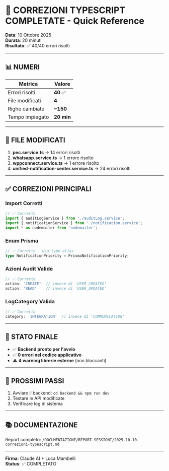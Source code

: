 # 🎉 CORREZIONI TYPESCRIPT COMPLETATE - Quick Reference

**Data**: 10 Ottobre 2025  
**Durata**: 20 minuti  
**Risultato**: ✅ 40/40 errori risolti

---

## 📊 NUMERI

| Metrica | Valore |
|---------|--------|
| Errori risolti | **40** ✅ |
| File modificati | **4** |
| Righe cambiate | **~150** |
| Tempo impiegato | **20 min** |

---

## 🔧 FILE MODIFICATI

1. **pec.service.ts** → 14 errori risolti
2. **whatsapp.service.ts** → 1 errore risolto
3. **wppconnect.service.ts** → 1 errore risolto
4. **unified-notification-center.service.ts** → 24 errori risolti

---

## ✅ CORREZIONI PRINCIPALI

### Import Corretti
```typescript
// ✅ Corretto
import { auditLogService } from './auditLog.service';
import { notificationService } from './notification.service';
import * as nodemailer from 'nodemailer';
```

### Enum Prisma
```typescript
// ✅ Corretto - Usa type alias
type NotificationPriority = PrismaNotificationPriority;
```

### Azioni Audit Valide
```typescript
// ✅ Corretto
action: 'CREATE'  // invece di 'USER_CREATED'
action: 'READ'    // invece di 'USER_UPDATED'
```

### LogCategory Valida
```typescript
// ✅ Corretto
category: 'INTEGRATION'  // invece di 'COMMUNICATION'
```

---

## 🎯 STATO FINALE

- ✅ **Backend pronto per l'avvio**
- ✅ **0 errori nel codice applicativo**
- ⚠️ **4 warning librerie esterne** (non bloccanti)

---

## 🚀 PROSSIMI PASSI

1. Avviare il backend: `cd backend && npm run dev`
2. Testare le API modificate
3. Verificare log di sistema

---

## 📚 DOCUMENTAZIONE

Report completo: `/DOCUMENTAZIONE/REPORT-SESSIONI/2025-10-10-correzioni-typescript.md`

---

**Firma**: Claude AI + Luca Mambelli  
**Status**: ✅ COMPLETATO
